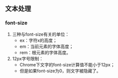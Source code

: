 ## 文本处理

### font-size

1. 三种与font-size有关的单位：
   - ex：字符x的高度；
   - em：当前元素的字体高度；
   - rem：根元素的字体高度。
2. 12px字号限制：
   - Chrome下文字的font-size计算值不能小于12px；
   - 但是如果font-size为0，则文字被隐藏了。
